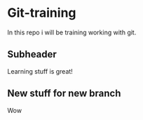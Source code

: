 # Git-training
In this repo i will be training working with git.
## Subheader
Learning stuff is great!

## New stuff for new branch
Wow